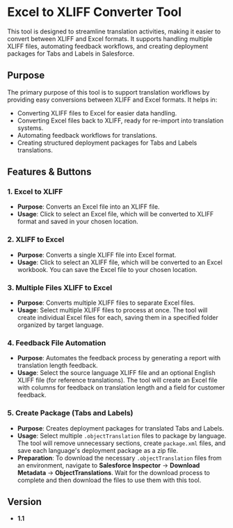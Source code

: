 # Excel to XLIFF Converter Tool

This tool is designed to streamline translation activities, making it easier to convert between XLIFF and Excel formats. It supports handling multiple XLIFF files, automating feedback workflows, and creating deployment packages for Tabs and Labels in Salesforce.

## Purpose
The primary purpose of this tool is to support translation workflows by providing easy conversions between XLIFF and Excel formats. It helps in:
- Converting XLIFF files to Excel for easier data handling.
- Converting Excel files back to XLIFF, ready for re-import into translation systems.
- Automating feedback workflows for translations.
- Creating structured deployment packages for Tabs and Labels translations.

## Features & Buttons

### 1. **Excel to XLIFF**
- **Purpose**: Converts an Excel file into an XLIFF file.
- **Usage**: Click to select an Excel file, which will be converted to XLIFF format and saved in your chosen location.

### 2. **XLIFF to Excel**
- **Purpose**: Converts a single XLIFF file into Excel format.
- **Usage**: Click to select an XLIFF file, which will be converted to an Excel workbook. You can save the Excel file to your chosen location.

### 3. **Multiple Files XLIFF to Excel**
- **Purpose**: Converts multiple XLIFF files to separate Excel files.
- **Usage**: Select multiple XLIFF files to process at once. The tool will create individual Excel files for each, saving them in a specified folder organized by target language.

### 4. **Feedback File Automation**
- **Purpose**: Automates the feedback process by generating a report with translation length feedback.
- **Usage**: Select the source language XLIFF file and an optional English XLIFF file (for reference translations). The tool will create an Excel file with columns for feedback on translation length and a field for customer feedback.

### 5. **Create Package (Tabs and Labels)**
- **Purpose**: Creates deployment packages for translated Tabs and Labels.
- **Usage**: Select multiple `.objectTranslation` files to package by language. The tool will remove unnecessary sections, create `package.xml` files, and save each language's deployment package as a zip file.
- **Preparation**: To download the necessary `.objectTranslation` files from an environment, navigate to **Salesforce Inspector** -> **Download Metadata** -> **ObjectTranslations**. Wait for the download process to complete and then download the files to use them with this tool.

## Version
- **1.1**